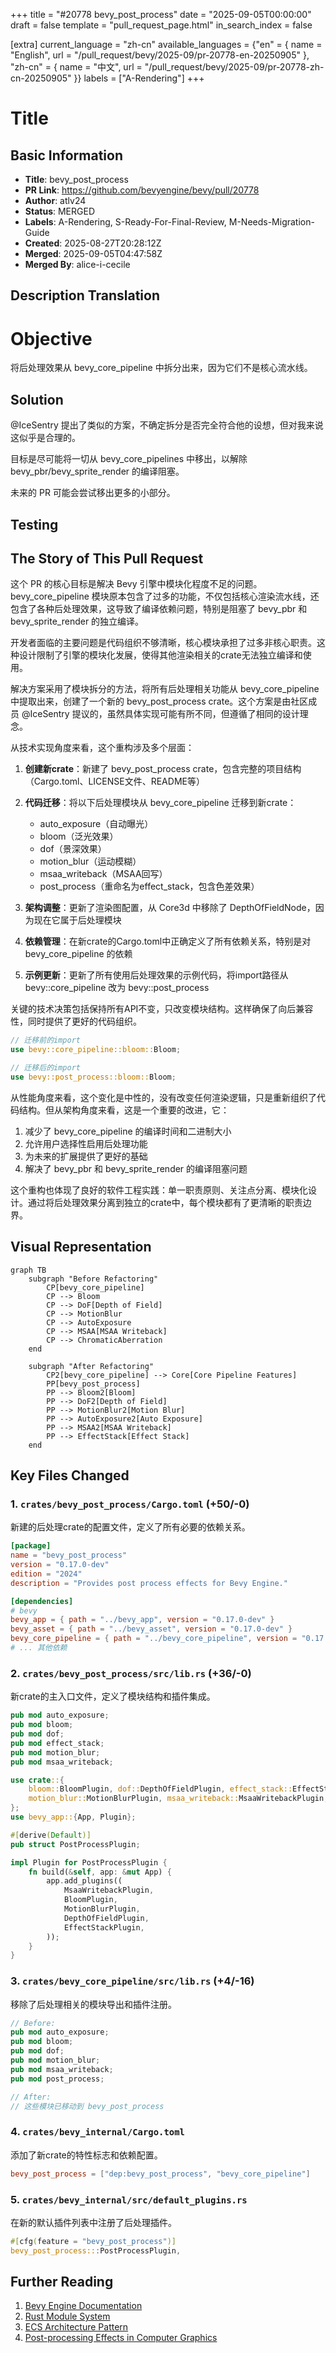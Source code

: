 +++
title = "#20778 bevy_post_process"
date = "2025-09-05T00:00:00"
draft = false
template = "pull_request_page.html"
in_search_index = false

[extra]
current_language = "zh-cn"
available_languages = {"en" = { name = "English", url = "/pull_request/bevy/2025-09/pr-20778-en-20250905" }, "zh-cn" = { name = "中文", url = "/pull_request/bevy/2025-09/pr-20778-zh-cn-20250905" }}
labels = ["A-Rendering"]
+++

# Title

## Basic Information
- **Title**: bevy_post_process
- **PR Link**: https://github.com/bevyengine/bevy/pull/20778
- **Author**: atlv24
- **Status**: MERGED
- **Labels**: A-Rendering, S-Ready-For-Final-Review, M-Needs-Migration-Guide
- **Created**: 2025-08-27T20:28:12Z
- **Merged**: 2025-09-05T04:47:58Z
- **Merged By**: alice-i-cecile

## Description Translation
# Objective

将后处理效果从 bevy_core_pipeline 中拆分出来，因为它们不是核心流水线。

## Solution

@IceSentry 提出了类似的方案，不确定拆分是否完全符合他的设想，但对我来说这似乎是合理的。

目标是尽可能将一切从 bevy_core_pipelines 中移出，以解除 bevy_pbr/bevy_sprite_render 的编译阻塞。

未来的 PR 可能会尝试移出更多的小部分。

## Testing

## The Story of This Pull Request

这个 PR 的核心目标是解决 Bevy 引擎中模块化程度不足的问题。bevy_core_pipeline 模块原本包含了过多的功能，不仅包括核心渲染流水线，还包含了各种后处理效果，这导致了编译依赖问题，特别是阻塞了 bevy_pbr 和 bevy_sprite_render 的独立编译。

开发者面临的主要问题是代码组织不够清晰，核心模块承担了过多非核心职责。这种设计限制了引擎的模块化发展，使得其他渲染相关的crate无法独立编译和使用。

解决方案采用了模块拆分的方法，将所有后处理相关功能从 bevy_core_pipeline 中提取出来，创建了一个新的 bevy_post_process crate。这个方案是由社区成员 @IceSentry 提议的，虽然具体实现可能有所不同，但遵循了相同的设计理念。

从技术实现角度来看，这个重构涉及多个层面：

1. **创建新crate**：新建了 bevy_post_process crate，包含完整的项目结构（Cargo.toml、LICENSE文件、README等）

2. **代码迁移**：将以下后处理模块从 bevy_core_pipeline 迁移到新crate：
   - auto_exposure（自动曝光）
   - bloom（泛光效果）
   - dof（景深效果）
   - motion_blur（运动模糊）
   - msaa_writeback（MSAA回写）
   - post_process（重命名为effect_stack，包含色差效果）

3. **架构调整**：更新了渲染图配置，从 Core3d 中移除了 DepthOfFieldNode，因为现在它属于后处理模块

4. **依赖管理**：在新crate的Cargo.toml中正确定义了所有依赖关系，特别是对 bevy_core_pipeline 的依赖

5. **示例更新**：更新了所有使用后处理效果的示例代码，将import路径从 bevy::core_pipeline 改为 bevy::post_process

关键的技术决策包括保持所有API不变，只改变模块结构。这样确保了向后兼容性，同时提供了更好的代码组织。

```rust
// 迁移前的import
use bevy::core_pipeline::bloom::Bloom;

// 迁移后的import  
use bevy::post_process::bloom::Bloom;
```

从性能角度来看，这个变化是中性的，没有改变任何渲染逻辑，只是重新组织了代码结构。但从架构角度来看，这是一个重要的改进，它：

1. 减少了 bevy_core_pipeline 的编译时间和二进制大小
2. 允许用户选择性启用后处理功能
3. 为未来的扩展提供了更好的基础
4. 解决了 bevy_pbr 和 bevy_sprite_render 的编译阻塞问题

这个重构也体现了良好的软件工程实践：单一职责原则、关注点分离、模块化设计。通过将后处理效果分离到独立的crate中，每个模块都有了更清晰的职责边界。

## Visual Representation

```mermaid
graph TB
    subgraph "Before Refactoring"
        CP[bevy_core_pipeline]
        CP --> Bloom
        CP --> DoF[Depth of Field]
        CP --> MotionBlur
        CP --> AutoExposure
        CP --> MSAA[MSAA Writeback]
        CP --> ChromaticAberration
    end

    subgraph "After Refactoring"  
        CP2[bevy_core_pipeline] --> Core[Core Pipeline Features]
        PP[bevy_post_process]
        PP --> Bloom2[Bloom]
        PP --> DoF2[Depth of Field]
        PP --> MotionBlur2[Motion Blur]
        PP --> AutoExposure2[Auto Exposure]
        PP --> MSAA2[MSAA Writeback]
        PP --> EffectStack[Effect Stack]
    end
```

## Key Files Changed

### 1. `crates/bevy_post_process/Cargo.toml` (+50/-0)
新建的后处理crate的配置文件，定义了所有必要的依赖关系。

```toml
[package]
name = "bevy_post_process"
version = "0.17.0-dev"
edition = "2024"
description = "Provides post process effects for Bevy Engine."

[dependencies]
# bevy
bevy_app = { path = "../bevy_app", version = "0.17.0-dev" }
bevy_asset = { path = "../bevy_asset", version = "0.17.0-dev" }
bevy_core_pipeline = { path = "../bevy_core_pipeline", version = "0.17.0-dev" }
# ... 其他依赖
```

### 2. `crates/bevy_post_process/src/lib.rs` (+36/-0)
新crate的主入口文件，定义了模块结构和插件集成。

```rust
pub mod auto_exposure;
pub mod bloom;
pub mod dof;
pub mod effect_stack;
pub mod motion_blur;
pub mod msaa_writeback;

use crate::{
    bloom::BloomPlugin, dof::DepthOfFieldPlugin, effect_stack::EffectStackPlugin,
    motion_blur::MotionBlurPlugin, msaa_writeback::MsaaWritebackPlugin,
};
use bevy_app::{App, Plugin};

#[derive(Default)]
pub struct PostProcessPlugin;

impl Plugin for PostProcessPlugin {
    fn build(&self, app: &mut App) {
        app.add_plugins((
            MsaaWritebackPlugin,
            BloomPlugin,
            MotionBlurPlugin,
            DepthOfFieldPlugin,
            EffectStackPlugin,
        ));
    }
}
```

### 3. `crates/bevy_core_pipeline/src/lib.rs` (+4/-16)
移除了后处理相关的模块导出和插件注册。

```rust
// Before:
pub mod auto_exposure;
pub mod bloom;
pub mod dof;
pub mod motion_blur;
pub mod msaa_writeback;
pub mod post_process;

// After:
// 这些模块已移动到 bevy_post_process
```

### 4. `crates/bevy_internal/Cargo.toml`
添加了新crate的特性标志和依赖配置。

```toml
bevy_post_process = ["dep:bevy_post_process", "bevy_core_pipeline"]
```

### 5. `crates/bevy_internal/src/default_plugins.rs`
在新的默认插件列表中注册了后处理插件。

```rust
#[cfg(feature = "bevy_post_process")]
bevy_post_process:::PostProcessPlugin,
```

## Further Reading

1. [Bevy Engine Documentation](https://bevyengine.org/learn/)
2. [Rust Module System](https://doc.rust-lang.org/book/ch07-02-defining-modules-to-control-scope-and-privacy.html)
3. [ECS Architecture Pattern](https://en.wikipedia.org/wiki/Entity_component_system)
4. [Post-processing Effects in Computer Graphics](https://en.wikipedia.org/wiki/Post-processing_(video_games))